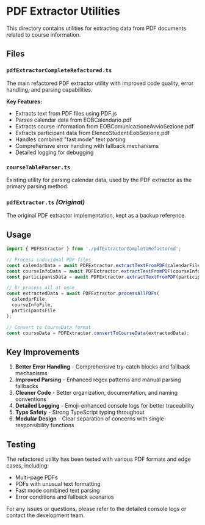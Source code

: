 # PDF Extractor Utilities

This directory contains utilities for extracting data from PDF documents related to course information.

## Files

### `pdfExtractorCompleteRefactored.ts`

The main refactored PDF extractor utility with improved code quality, error handling, and parsing capabilities.

**Key Features:**
- Extracts text from PDF files using PDF.js
- Parses calendar data from EOBCalendario.pdf
- Extracts course information from EOBComunicazioneAvvioSezione.pdf
- Extracts participant data from ElencoStudentiEobSezione.pdf
- Handles combined "fast mode" text parsing
- Comprehensive error handling with fallback mechanisms
- Detailed logging for debugging

### `courseTableParser.ts`

Existing utility for parsing calendar data, used by the PDF extractor as the primary parsing method.

### `pdfExtractor.ts` *(Original)*

The original PDF extractor implementation, kept as a backup reference.

## Usage

```typescript
import { PDFExtractor } from './pdfExtractorCompleteRefactored';

// Process individual PDF files
const calendarData = await PDFExtractor.extractTextFromPDF(calendarFile);
const courseInfoData = await PDFExtractor.extractTextFromPDF(courseInfoFile);
const participantsData = await PDFExtractor.extractTextFromPDF(participantsFile);

// Or process all at once
const extractedData = await PDFExtractor.processAllPDFs(
  calendarFile,
  courseInfoFile,
  participantsFile
);

// Convert to CourseData format
const courseData = PDFExtractor.convertToCourseData(extractedData);
```

## Key Improvements

1. **Better Error Handling** - Comprehensive try-catch blocks and fallback mechanisms
2. **Improved Parsing** - Enhanced regex patterns and manual parsing fallbacks
3. **Cleaner Code** - Better organization, documentation, and naming conventions
4. **Detailed Logging** - Emoji-enhanced console logs for better traceability
5. **Type Safety** - Strong TypeScript typing throughout
6. **Modular Design** - Clear separation of concerns with single-responsibility functions

## Testing

The refactored utility has been tested with various PDF formats and edge cases, including:
- Multi-page PDFs
- PDFs with unusual text formatting
- Fast mode combined text parsing
- Error conditions and fallback scenarios

For any issues or questions, please refer to the detailed console logs or contact the development team.
